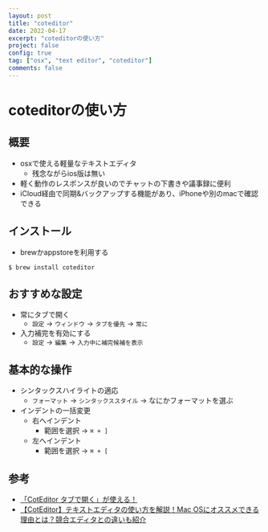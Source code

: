 ```yaml
---
layout: post
title: "coteditor"
date: 2022-04-17
excerpt: "coteditorの使い方"
project: false
config: true
tag: ["osx", "text editor", "coteditor"]
comments: false
---
```


# coteditorの使い方

## 概要
 - osxで使える軽量なテキストエディタ
   - 残念ながらios版は無い
 - 軽く動作のレスポンスが良いのでチャットの下書きや議事録に便利
 - iCloud経由で同期&バックアップする機能があり、iPhoneや別のmacで確認できる

## インストール
 - brewかappstoreを利用する

```console
$ brew install coteditor
```

## おすすめな設定
 - 常にタブで開く
   - `設定` -> `ウィンドウ` -> `タブを優先` -> `常に`
 - 入力補完を有効にする
   - `設定` -> `編集` -> `入力中に補完候補を表示`

## 基本的な操作
 - シンタックスハイライトの適応
   - `フォーマット` -> `シンタックススタイル` -> なにかフォーマットを選ぶ
 - インデントの一括変更
   - 右へインデント
     - 範囲を選択 -> `⌘ + ]`
   - 左へインデント
     - 範囲を選択 -> `⌘ + [`

## 参考
 - [「CotEditor タブで開く」が使える！](https://web-preparation.com/coteditor-tab/)
 - [【CotEditor】テキストエディタの使い方を解説！Mac OSにオススメできる理由とは？競合エディタとの違いも紹介](https://agency-star.co.jp/column/coteditor)


